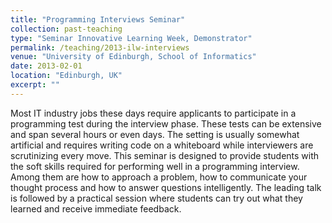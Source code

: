 ```yaml
---
title: "Programming Interviews Seminar"
collection: past-teaching
type: "Seminar Innovative Learning Week, Demonstrator"
permalink: /teaching/2013-ilw-interviews
venue: "University of Edinburgh, School of Informatics"
date: 2013-02-01
location: "Edinburgh, UK"
excerpt: ""
---
```


Most IT industry jobs these days require applicants to participate in a
programming test during the interview phase. These tests can be extensive and
span several hours or even days. The setting is usually somewhat artificial and
requires writing code on a whiteboard while interviewers are scrutinizing every
move. This seminar is designed to provide students with the soft skills
required for performing well in a programming interview. Among them are how to
approach a problem, how to communicate your thought process and how to answer
questions intelligently. The leading talk is followed by a practical session
where students can try out what they learned and receive immediate feedback.
